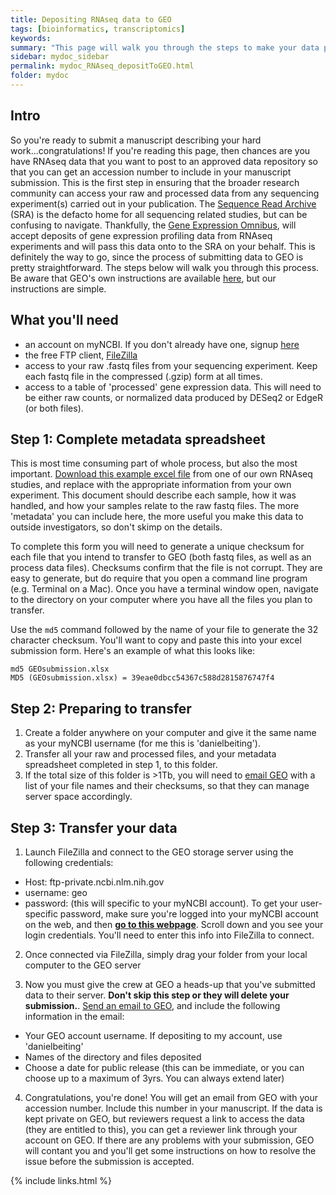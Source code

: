 ```yaml
---
title: Depositing RNAseq data to GEO
tags: [bioinformatics, transcriptomics]
keywords:
summary: "This page will walk you through the steps to make your data publicly available so you can meet the requirements for manuscript submission and publication"
sidebar: mydoc_sidebar
permalink: mydoc_RNAseq_depositToGEO.html
folder: mydoc
---
```


## Intro
So you're ready to submit a manuscript describing your hard work...congratulations!  If you're reading this page, then chances are you have RNAseq data that you want to post to an approved data repository so that you can get an accession number to include in your manuscript submission.  This is the first step in ensuring that the broader research community can access your raw and processed data from any sequencing experiment(s) carried out in your publication.  The [Sequence Read Archive](https://www.ncbi.nlm.nih.gov/sra) (SRA) is the defacto home for all sequencing related studies, but can be confusing to navigate.  Thankfully, the [Gene Expression Omnibus](https://www.ncbi.nlm.nih.gov/geo/), will accept deposits of gene expression profiling data from RNAseq experiments and will pass this data onto to the SRA on your behalf.  This is definitely the way to go, since the process of submitting data to GEO is pretty straightforward.  The steps below will walk you through this process.  Be aware that GEO's own instructions are available [here](https://www.ncbi.nlm.nih.gov/geo/info/seq.html), but our instructions are simple.

## What you'll need

* an account on myNCBI.  If you don't already have one, signup [here](https://www.ncbi.nlm.nih.gov/account/)
* the free FTP client, [FileZilla](https://filezilla-project.org/)
* access to your raw .fastq files from your sequencing experiment. Keep each fastq file in the compressed (.gzip) form at all times.
* access to a table of 'processed' gene expression data.  This will need to be either raw counts, or normalized data produced by DESeq2 or EdgeR (or both files).  

## Step 1: Complete metadata spreadsheet

This is most time consuming part of whole process, but also the most important.  [Download this example excel file](http://CHMI-sops.github.io/papers/GEOsubmission.xlsx) from one of our own RNAseq studies, and replace with the appropriate information from your own experiment.  This document should describe each sample, how it was handled, and how your samples relate to the raw fastq files.  The more 'metadata' you can include here, the more useful you make this data to outside investigators, so don't skimp on the details.

To complete this form you will need to generate a unique checksum for each file that you intend to transfer to GEO (both fastq files, as well as an process data files).  Checksums confirm that the file is not corrupt.  They are easy to generate, but do require that you open a command line program (e.g. Terminal on a Mac).  Once you have a terminal window open, navigate to the directory on your computer where you have all the files you plan to transfer.  

Use the ```md5``` command followed by the name of your file to generate the 32 character checksum.  You'll want to copy and paste this into your excel submission form.
Here's an example of what this looks like: 

```
md5 GEOsubmission.xlsx 
MD5 (GEOsubmission.xlsx) = 39eae0dbcc54367c588d2815876747f4
```

## Step 2: Preparing to transfer

1. Create a folder anywhere on your computer and give it the same name as your myNCBI username (for me this is 'danielbeiting').
2. Transfer all your raw and processed files, and your metadata spreadsheet completed in step 1, to this folder.
3. If the total size of this folder is >1Tb, you will need to [email GEO](geo@ncbi.nlm.nih.gov) with a list of your file names and their checksums, so that they can manage server space accordingly.


## Step 3: Transfer your data

1. Launch FileZilla and connect to the GEO storage server using the following credentials:

* Host: ftp-private.ncbi.nlm.nih.gov
* username: geo
* password: (this will specific to your myNCBI account). To get your user-specific password, make sure you're logged into your myNCBI account on the web, and then **[go to this webpage](https://www.ncbi.nlm.nih.gov/geo/info/submissionftp.html)**.  Scroll down and you see your login credentials.  You'll need to enter this info into FileZilla to connect.

2. Once connected via FileZilla, simply drag your folder from your local computer to the GEO server

3. Now you must give the crew at GEO a heads-up that you've submitted data to their server.  **Don't skip this step or they will delete your submission.**. [Send an email to GEO](geo@ncbi.nlm.nih.gov), and include the following information in the email:

* Your GEO account username.  If depositing to my account, use 'danielbeiting'
* Names of the directory and files deposited
* Choose a date for public release (this can be immediate, or you can choose up to a maximum of 3yrs.  You can always extend later)

4. Congratulations, you're done!  You will get an email from GEO with your accession number.  Include this number in your manuscript.  If the data is kept private on GEO, but reviewers request a link to access the data (they are entitled to this), you can get a reviewer link through your account on GEO.  If there are any problems with your submission, GEO will contant you and you'll get some instructions on how to resolve the issue before the submission is accepted.

{% include links.html %}
